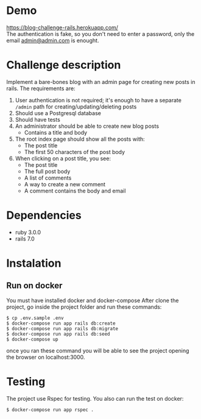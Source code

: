 # Demo
https://blog-challenge-rails.herokuapp.com/  
The authentication is fake, so you don't need to enter a password, only the email admin@admin.com is enought.

# Challenge description

Implement a bare-bones blog with an admin page for creating new posts in rails. The requirements are:
1. User authentication is not required; it's enough to have a separate `/admin` path for creating/updating/deleting posts
2. Should use a Postgresql database
3. Should have tests
4. An administrator should be able to create new blog posts
    - Contains a title and body
5. The root index page should show all the posts with:  
    - The post title
    - The first 50 characters of the post body
6. When clicking on a post title, you see:
    - The post title
    - The full post body
    - A list of comments
    - A way to create a new comment
    - A comment contains the body and email

# Dependencies
- ruby 3.0.0
- rails 7.0

# Instalation

## Run on docker
You must have installed docker and docker-compose
After clone the project, go inside the project folder and run these commands:

```
$ cp .env.sample .env
$ docker-compose run app rails db:create
$ docker-compose run app rails db:migrate
$ docker-compose run app rails db:seed
$ docker-compose up
```
once you ran these command you will be able to see the project opening the browser on localhost:3000.


# Testing

The project use Rspec for testing. You also can run the test on docker:

```
$ docker-compose run app rspec .
```
